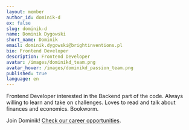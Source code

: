 ```yaml
---
layout: member
author_id: dominik-d
ex: false
slug: dominik-d
name: Dominik Dygowski
short_name: Dominik
email: dominik.dygowski@brightinventions.pl
bio: Frontend Developer
description: Frontend Developer
avatar: /images/dominikd_team.png
avatar_hover: /images/dominikd_passion_team.png
published: true
language: en
---
```

Frontend Developer interested in the Backend part of the code. Always willing to learn and take on challenges. Loves to read and talk about finances and economics. Bookworm.

Join Dominik! [Check our career opportunities](/career).
